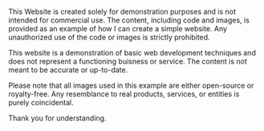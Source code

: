 This Website is created solely for demonstration purposes and is not intended for commercial use.
The content, including code and images, is provided as an example of how I can create a simple website.
Any unauthorized use of the code or images is strictly prohibited.

This website is a demonstration of basic web development techniques and does not represent a functioning buisness or service. The content is not meant to be accurate or up-to-date.

Please note that all images used in this example are either open-source or royalty-free. Any resemblance to real products, services, or entities is purely coincidental.

Thank you for understanding.
